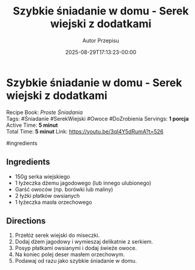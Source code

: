 ﻿---
draft: true
title: "Szybkie śniadanie w domu - Serek wiejski z dodatkami"
author: "Autor Przepisu"
recipe_image: images/recipe-headers/default.avif
date: 2025-08-29T17:13:23-00:00
categories: ["do-kategoryzacji"]
tags: ["draft"]
tagline: "Przepis do sformatowania"
servings: 4
prep_time: 15
cook: true
cook_time: 30
calories: 300
protein: 20
fat: 10
carbohydrate: 25
---
# Szybkie śniadanie w domu - Serek wiejski z dodatkami

Recipe Book: _Proste Śniadania_  
Tags: #Śniadanie #SerekWiejski #Owoce  #DoZrobienia
Servings: **1 porcja**  
Active Time: **5 minut**  
Total Time: **5 minut**
Link: https://youtu.be/3qI4Y5dRumA?t=526

#ingredients
## Ingredients

-  150g serka wiejskiego
-  1 łyżeczka dżemu jagodowego (lub innego ulubionego)
-  Garść owoców (np. borówki lub maliny)
-  2 łyżki płatków owsianych
-  1 łyżeczka masła orzechowego

## Directions

1. Przełóż serek wiejski do miseczki.
2. Dodaj dżem jagodowy i wymieszaj delikatnie z serkiem.
3. Posyp płatkami owsianymi i dodaj świeże owoce.
4. Na koniec polej deser masłem orzechowym.
5. Podawaj od razu jako szybkie śniadanie w domu.
